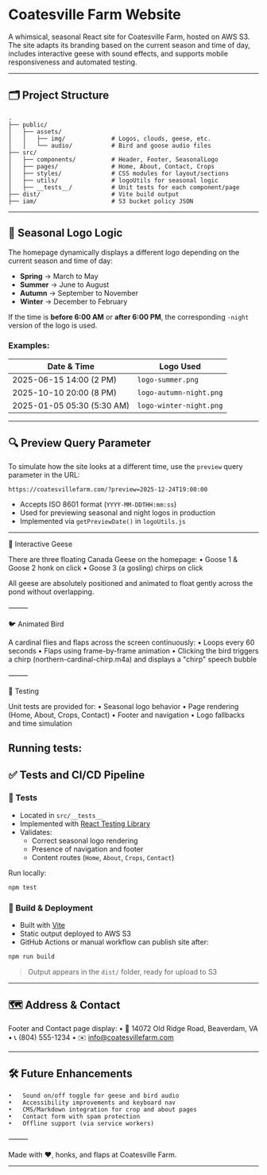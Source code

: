 # Coatesville Farm Website

A whimsical, seasonal React site for Coatesville Farm, hosted on AWS S3. The site adapts its branding based on the current season and time of day, includes interactive geese with sound effects, and supports mobile responsiveness and automated testing.

---

## 🗂 Project Structure

```
.
├── public/
│   ├── assets/
│   │   ├── img/             # Logos, clouds, geese, etc.
│   │   └── audio/           # Bird and goose audio files
├── src/
│   ├── components/          # Header, Footer, SeasonalLogo
│   ├── pages/               # Home, About, Contact, Crops
│   ├── styles/              # CSS modules for layout/sections
│   ├── utils/               # logoUtils for seasonal logic
│   ├── __tests__/           # Unit tests for each component/page
├── dist/                    # Vite build output
├── iam/                     # S3 bucket policy JSON
```

---

## 🌱 Seasonal Logo Logic

The homepage dynamically displays a different logo depending on the current season and time of day:

- **Spring** → March to May
- **Summer** → June to August
- **Autumn** → September to November
- **Winter** → December to February

If the time is **before 6:00 AM** or **after 6:00 PM**, the corresponding `-night` version of the logo is used.

### Examples:
| Date & Time               | Logo Used                 |
|---------------------------|---------------------------|
| 2025-06-15 14:00 (2 PM)   | `logo-summer.png`         |
| 2025-10-10 20:00 (8 PM)   | `logo-autumn-night.png`   |
| 2025-01-05 05:30 (5:30 AM)| `logo-winter-night.png`   |

---

## 🔍 Preview Query Parameter

To simulate how the site looks at a different time, use the `preview` query parameter in the URL:

```
https://coatesvillefarm.com/?preview=2025-12-24T19:00:00
```

- Accepts ISO 8601 format (`YYYY-MM-DDTHH:mm:ss`)
- Used for previewing seasonal and night logos in production
- Implemented via `getPreviewDate()` in `logoUtils.js`

---
🪿 Interactive Geese

There are three floating Canada Geese on the homepage:
	•	Goose 1 & Goose 2 honk on click
	•	Goose 3 (a gosling) chirps on click

All geese are absolutely positioned and animated to float gently across the pond without overlapping.

⸻

🐦 Animated Bird

A cardinal flies and flaps across the screen continuously:
	•	Loops every 60 seconds
	•	Flaps using frame-by-frame animation
	•	Clicking the bird triggers a chirp (northern-cardinal-chirp.m4a) and displays a "chirp" speech bubble

⸻

🧪 Testing

Unit tests are provided for:
	•	Seasonal logo behavior
	•	Page rendering (Home, About, Crops, Contact)
	•	Footer and navigation
	•	Logo fallbacks and time simulation

Running tests:
---

## ✅ Tests and CI/CD Pipeline

### 🧪 Tests

- Located in `src/__tests__`
- Implemented with [React Testing Library](https://testing-library.com/docs/react-testing-library/intro/)
- Validates:
  - Correct seasonal logo rendering
  - Presence of navigation and footer
  - Content routes (`Home`, `About`, `Crops`, `Contact`)

Run locally:

```bash
npm test
```

### 🚀 Build & Deployment

- Built with [Vite](https://vitejs.dev/)
- Static output deployed to AWS S3
- GitHub Actions or manual workflow can publish site after:

```bash
npm run build
```

> Output appears in the `dist/` folder, ready for upload to S3

---

## 🗺 Address & Contact

Footer and Contact page display:
	•	📍 14072 Old Ridge Road, Beaverdam, VA
	•	📞 (804) 555-1234
	•	✉️ info@coatesvillefarm.com

---

## 🛠 Future Enhancements

	•	Sound on/off toggle for geese and bird audio
	•	Accessibility improvements and keyboard nav
	•	CMS/Markdown integration for crop and about pages
	•	Contact form with spam protection
	•	Offline support (via service workers)

⸻

Made with ❤️, honks, and flaps at Coatesville Farm.

---